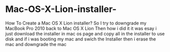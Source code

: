 # Mac-OS-X-Lion-installer-
How To Create a Mac OS X Lion installer? So I try to downgrade my MacBook Pro 2010 back to Mac OS X Lion Then how i did it it was esay i just download the installer in mac os page and copy all in the installer to use disk and if i was booting my mac and swich the Installer then i erase the mac and downgrade the mac
